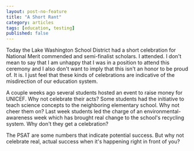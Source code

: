 ```yaml
---
layout: post-no-feature
title: "A Short Rant"
category: articles
tags: [education, testing]
published: false
---
```

Today the Lake Washington School District had a short celebration for National Merit commended and semi-finalist scholars. I attended. I don't mean to say that I am unhappy that I was in a position to attend this ceremony and I also don't want to imply that this isn't an honor to be proud of. It is. I just feel that these kinds of celebrations are indicative of the misdirection of our education system.

A couple weeks ago several students hosted an event to raise money for UNICEF. Why not celebrate their acts? Some students had the initiative to teach science concepts to the neighboring elementary school. Why not cheer them on? Last week students led the charge of an environmental-awareness week which has brought real change to the school's recycling system. Why don't they get a celebration?

The PSAT are some numbers that indicate potential success. But why not celebrate real, actual success when it's happening right in front of you?
